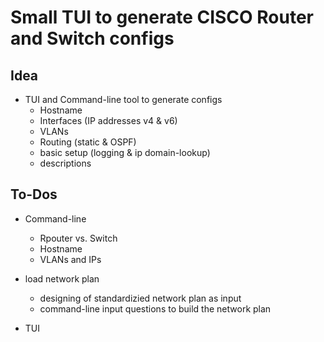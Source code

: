 # Small TUI to generate CISCO Router and Switch configs

## Idea
- TUI and Command-line tool to generate configs
    - Hostname
    - Interfaces (IP addresses v4 & v6)
    - VLANs
    - Routing (static & OSPF)
    - basic setup (logging & ip domain-lookup)
    - descriptions


## To-Dos
- Command-line
    - Rpouter vs. Switch
    - Hostname
    - VLANs and IPs

- load network plan
    - designing of standardizied network plan as input
    - command-line input questions to build the network plan


- TUI

